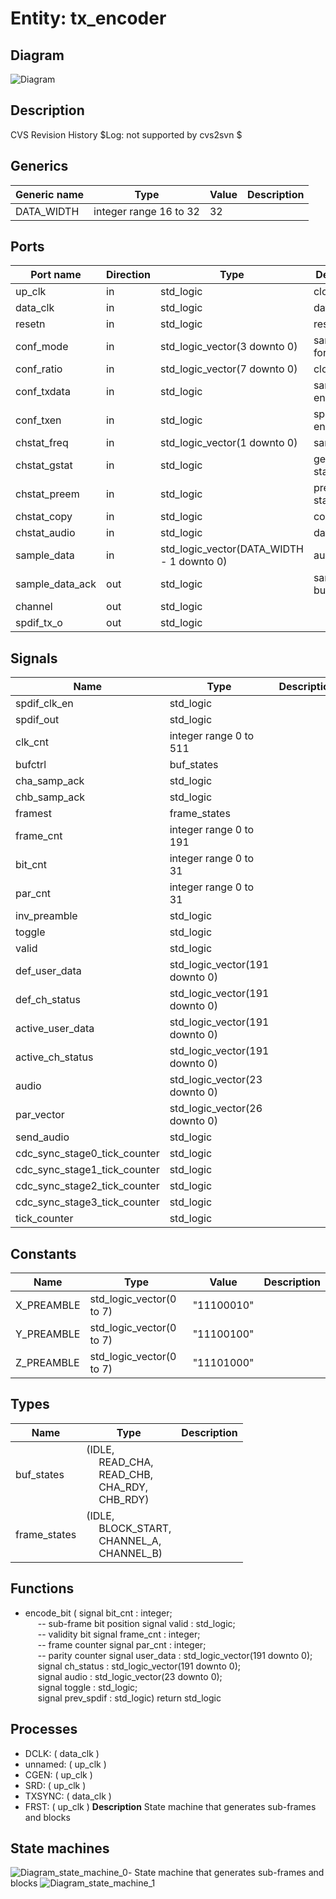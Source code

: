 # Entity: tx_encoder

## Diagram

![Diagram](tx_encoder.svg "Diagram")
## Description

CVS Revision History
$Log: not supported by cvs2svn $
## Generics

| Generic name | Type                   | Value | Description |
| ------------ | ---------------------- | ----- | ----------- |
| DATA_WIDTH   | integer range 16 to 32 | 32    |             |
## Ports

| Port name       | Direction | Type                                      | Description         |
| --------------- | --------- | ----------------------------------------- | ------------------- |
| up_clk          | in        | std_logic                                 | clock               |
| data_clk        | in        | std_logic                                 | data clock          |
| resetn          | in        | std_logic                                 | resetn              |
| conf_mode       | in        | std_logic_vector(3 downto 0)              | sample format       |
| conf_ratio      | in        | std_logic_vector(7 downto 0)              | clock divider       |
| conf_txdata     | in        | std_logic                                 | sample data enable  |
| conf_txen       | in        | std_logic                                 | spdif signal enable |
| chstat_freq     | in        | std_logic_vector(1 downto 0)              | sample freq.        |
| chstat_gstat    | in        | std_logic                                 | generation status   |
| chstat_preem    | in        | std_logic                                 | preemphasis status  |
| chstat_copy     | in        | std_logic                                 | copyright bit       |
| chstat_audio    | in        | std_logic                                 | data format         |
| sample_data     | in        | std_logic_vector(DATA_WIDTH - 1 downto 0) | audio data          |
| sample_data_ack | out       | std_logic                                 | sample buffer read  |
| channel         | out       | std_logic                                 |                     |
| spdif_tx_o      | out       | std_logic                                 |                     |
## Signals

| Name                         | Type                           | Description |
| ---------------------------- | ------------------------------ | ----------- |
| spdif_clk_en                 | std_logic                      |             |
|  spdif_out                   | std_logic                      |             |
| clk_cnt                      | integer range 0 to 511         |             |
| bufctrl                      | buf_states                     |             |
| cha_samp_ack                 | std_logic                      |             |
|  chb_samp_ack                | std_logic                      |             |
| framest                      | frame_states                   |             |
| frame_cnt                    | integer range 0 to 191         |             |
| bit_cnt                      | integer range 0 to 31          |             |
|  par_cnt                     | integer range 0 to 31          |             |
| inv_preamble                 | std_logic                      |             |
|  toggle                      | std_logic                      |             |
|  valid                       | std_logic                      |             |
| def_user_data                | std_logic_vector(191 downto 0) |             |
|  def_ch_status               | std_logic_vector(191 downto 0) |             |
| active_user_data             | std_logic_vector(191 downto 0) |             |
|  active_ch_status            | std_logic_vector(191 downto 0) |             |
| audio                        | std_logic_vector(23 downto 0)  |             |
| par_vector                   | std_logic_vector(26 downto 0)  |             |
| send_audio                   | std_logic                      |             |
| cdc_sync_stage0_tick_counter | std_logic                      |             |
| cdc_sync_stage1_tick_counter | std_logic                      |             |
| cdc_sync_stage2_tick_counter | std_logic                      |             |
| cdc_sync_stage3_tick_counter | std_logic                      |             |
| tick_counter                 | std_logic                      |             |
## Constants

| Name       | Type                     | Value       | Description |
| ---------- | ------------------------ | ----------- | ----------- |
| X_PREAMBLE | std_logic_vector(0 to 7) |  "11100010" |             |
| Y_PREAMBLE | std_logic_vector(0 to 7) |  "11100100" |             |
| Z_PREAMBLE | std_logic_vector(0 to 7) |  "11101000" |             |
## Types

| Name         | Type                                                                                                                                                                                          | Description |
| ------------ | --------------------------------------------------------------------------------------------------------------------------------------------------------------------------------------------- | ----------- |
| buf_states   | (IDLE,<br><span style="padding-left:20px"> READ_CHA,<br><span style="padding-left:20px"> READ_CHB,<br><span style="padding-left:20px"> CHA_RDY,<br><span style="padding-left:20px"> CHB_RDY)  |             |
| frame_states | (IDLE,<br><span style="padding-left:20px"> BLOCK_START,<br><span style="padding-left:20px"> CHANNEL_A,<br><span style="padding-left:20px"> CHANNEL_B)                                         |             |
## Functions
- encode_bit <font id="function_arguments">( signal bit_cnt    : integer;<br><span style="padding-left:20px">        -- sub-frame bit position signal valid : std_logic;<br><span style="padding-left:20px">           -- validity bit signal frame_cnt : integer;<br><span style="padding-left:20px">         -- frame counter signal par_cnt : integer;<br><span style="padding-left:20px">           -- parity counter signal user_data  : std_logic_vector(191 downto 0);<br><span style="padding-left:20px"> signal ch_status  : std_logic_vector(191 downto 0);<br><span style="padding-left:20px"> signal audio      : std_logic_vector(23 downto 0);<br><span style="padding-left:20px"> signal toggle     : std_logic;<br><span style="padding-left:20px"> signal prev_spdif : std_logic) </font> <font id="function_return">return std_logic </font>
## Processes
- DCLK: ( data_clk )
- unnamed: ( up_clk )
- CGEN: ( up_clk )
- SRD: ( up_clk )
- TXSYNC: ( data_clk )
- FRST: ( up_clk )
**Description**
State machine that generates sub-frames and blocks

## State machines

![Diagram_state_machine_0]( stm_tx_encoder_00.svg "Diagram")- State machine that generates sub-frames and blocks
![Diagram_state_machine_1]( stm_tx_encoder_11.svg "Diagram")